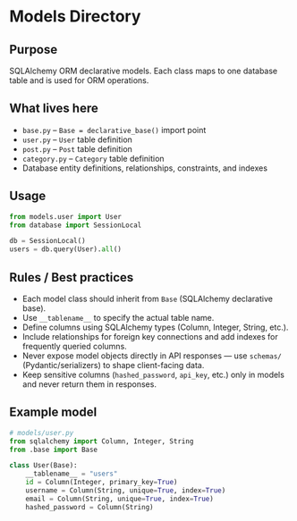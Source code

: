 # Models Directory

## Purpose
SQLAlchemy ORM declarative models. Each class maps to one database table and is used for ORM operations.

## What lives here
- `base.py` – `Base = declarative_base()` import point  
- `user.py` – `User` table definition  
- `post.py` – `Post` table definition  
- `category.py` – `Category` table definition  
- Database entity definitions, relationships, constraints, and indexes

## Usage
```python
from models.user import User
from database import SessionLocal

db = SessionLocal()
users = db.query(User).all()
```

## Rules / Best practices
- Each model class should inherit from `Base` (SQLAlchemy declarative base).  
- Use `__tablename__` to specify the actual table name.  
- Define columns using SQLAlchemy types (Column, Integer, String, etc.).  
- Include relationships for foreign key connections and add indexes for frequently queried columns.  
- Never expose model objects directly in API responses — use `schemas/` (Pydantic/serializers) to shape client-facing data.  
- Keep sensitive columns (`hashed_password`, `api_key`, etc.) only in models and never return them in responses.

## Example model
```python
# models/user.py
from sqlalchemy import Column, Integer, String
from .base import Base

class User(Base):
    __tablename__ = "users"
    id = Column(Integer, primary_key=True)
    username = Column(String, unique=True, index=True)
    email = Column(String, unique=True, index=True)
    hashed_password = Column(String)
```
